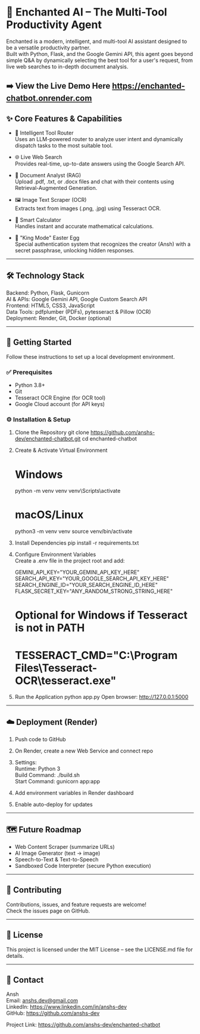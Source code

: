 # 👑 Enchanted AI – The Multi-Tool Productivity Agent

Enchanted is a modern, intelligent, and multi-tool AI assistant designed to be a versatile productivity partner.  
Built with Python, Flask, and the Google Gemini API, this agent goes beyond simple Q&A by dynamically selecting the best tool for a user's request, from live web searches to in-depth document analysis.

➡️ View the Live Demo Here
https://enchanted-chatbot.onrender.com
---

## ✨ Core Features & Capabilities

- 🧠 Intelligent Tool Router  
  Uses an LLM-powered router to analyze user intent and dynamically dispatch tasks to the most suitable tool.

- 🌐 Live Web Search  
  Provides real-time, up-to-date answers using the Google Search API.

- 📄 Document Analyst (RAG)  
  Upload .pdf, .txt, or .docx files and chat with their contents using Retrieval-Augmented Generation.

- 🖼️ Image Text Scraper (OCR)  
  Extracts text from images (.png, .jpg) using Tesseract OCR.

- 🧮 Smart Calculator  
  Handles instant and accurate mathematical calculations.

- 👑 "King Mode" Easter Egg  
  Special authentication system that recognizes the creator (Ansh) with a secret passphrase, unlocking hidden responses.

---

## 🛠️ Technology Stack

Backend: Python, Flask, Gunicorn  
AI & APIs: Google Gemini API, Google Custom Search API  
Frontend: HTML5, CSS3, JavaScript  
Data Tools: pdfplumber (PDFs), pytesseract & Pillow (OCR)  
Deployment: Render, Git, Docker (optional)

---

## 🚀 Getting Started

Follow these instructions to set up a local development environment.

### ✅ Prerequisites
- Python 3.8+  
- Git  
- Tesseract OCR Engine (for OCR tool)  
- Google Cloud account (for API keys)

### ⚙️ Installation & Setup

1. Clone the Repository
   git clone https://github.com/anshs-dev/enchanted-chatbot.git
   cd enchanted-chatbot

2. Create & Activate Virtual Environment
   # Windows
   python -m venv venv
   venv\Scripts\activate

   # macOS/Linux
   python3 -m venv venv
   source venv/bin/activate

3. Install Dependencies
   pip install -r requirements.txt

4. Configure Environment Variables  
   Create a .env file in the project root and add:

   GEMINI_API_KEY="YOUR_GEMINI_API_KEY_HERE"
   SEARCH_API_KEY="YOUR_GOOGLE_SEARCH_API_KEY_HERE"
   SEARCH_ENGINE_ID="YOUR_SEARCH_ENGINE_ID_HERE"
   FLASK_SECRET_KEY="ANY_RANDOM_STRONG_STRING_HERE"
   # Optional for Windows if Tesseract is not in PATH
   # TESSERACT_CMD="C:\\Program Files\\Tesseract-OCR\\tesseract.exe"

5. Run the Application
   python app.py
   Open browser: http://127.0.0.1:5000

---

## ☁️ Deployment (Render)

1. Push code to GitHub  
2. On Render, create a new Web Service and connect repo  
3. Settings:  
   Runtime: Python 3  
   Build Command: ./build.sh  
   Start Command: gunicorn app:app  

4. Add environment variables in Render dashboard  
5. Enable auto-deploy for updates  

---

## 🗺️ Future Roadmap

- Web Content Scraper (summarize URLs)  
- AI Image Generator (text → image)  
- Speech-to-Text & Text-to-Speech  
- Sandboxed Code Interpreter (secure Python execution)  

---

## 🤝 Contributing

Contributions, issues, and feature requests are welcome!  
Check the issues page on GitHub.

---

## 📜 License

This project is licensed under the MIT License – see the LICENSE.md file for details.

---

## 📧 Contact

Ansh  
Email: anshs.dev@gmail.com  
LinkedIn: https://www.linkedin.com/in/anshs-dev  
GitHub: https://github.com/anshs-dev  

Project Link: https://github.com/anshs-dev/enchanted-chatbot
